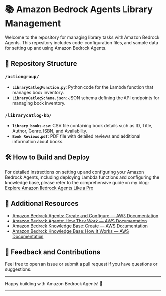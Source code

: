 # 📚 Amazon Bedrock Agents Library Management

Welcome to the repository for managing library tasks with Amazon Bedrock Agents. This repository includes code, configuration files, and sample data for setting up and using Amazon Bedrock Agents.

## 📂 Repository Structure

### `/actiongroup/`
- **`LibraryCatlogFunction.py`**: Python code for the Lambda function that manages book inventory.
- **`LibraryCatlogSchema.json`**: JSON schema defining the API endpoints for managing book inventory.

### `/librarycatlog-kb/`
- **`library_books.csv`**: CSV file containing book details such as ID, Title, Author, Genre, ISBN, and Availability.
- **`Book Reviews.pdf`**: PDF file with detailed reviews and additional information about books.

## 🛠️ How to Build and Deploy

For detailed instructions on setting up and configuring your Amazon Bedrock Agents, including deploying Lambda functions and configuring the knowledge base, please refer to the comprehensive guide on my blog: [Explore Amazon Bedrock Agents Like a Pro](https://medium.com/@Gowtham_CP/explore-amazon-bedrock-agents-like-a-pro-a-comprehensive-guide-to-mastering-efficient-c7fc5c17d6ad)

## 📜 Additional Resources

- [Amazon Bedrock Agents: Create and Configure — AWS Documentation](https://docs.aws.amazon.com/bedrock/latest/userguide/agents-create-configure.html)
- [Amazon Bedrock Agents: How They Work — AWS Documentation](https://docs.aws.amazon.com/bedrock/latest/userguide/agents-how-they-work.html)
- [Amazon Bedrock Knowledge Base: Create — AWS Documentation](https://docs.aws.amazon.com/bedrock/latest/userguide/knowledge-base-create.html)
- [Amazon Bedrock Knowledge Base: How It Works — AWS Documentation](https://docs.aws.amazon.com/bedrock/latest/userguide/knowledge-base-how-it-works.html)

## 💬 Feedback and Contributions

Feel free to open an issue or submit a pull request if you have questions or suggestions.

---

Happy building with Amazon Bedrock Agents! 🚀

---
